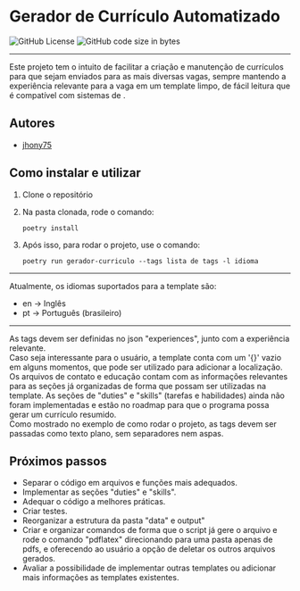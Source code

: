 # Gerador de Currículo Automatizado

![GitHub License](https://img.shields.io/github/license/jhony75/gerador_curriculo)
![GitHub code size in bytes](https://img.shields.io/github/languages/code-size/jhony75/gerador_curriculo)


---

Este projeto tem o intuito de facilitar a criação e manutenção de currículos para que sejam enviados para as mais diversas vagas, sempre mantendo a experiência relevante para a vaga em um template limpo, de fácil leitura que é compatível com sistemas de .

## Autores

- [jhony75](https://www.github.com/jhony75)

## Como instalar e utilizar

1. Clone o repositório
2. Na pasta clonada, rode o comando:

   ```poetry install```

3. Após isso, para rodar o projeto, use o comando:

   ```poetry run gerador-curriculo --tags lista de tags -l idioma```

--- 

Atualmente, os idiomas suportados para a template são:
- en -> Inglês
- pt -> Português (brasileiro)
--- 

As tags devem ser definidas no json "experiences", junto com a experiência relevante.  
Caso seja interessante para o usuário, a template conta com um '{}' vazio em alguns momentos, que pode ser utilizado para adicionar a localização.  
Os arquivos de contato e educação contam com as informações relevantes para as seções já organizadas de forma que possam ser utilizadas na template. As seções de "duties" e "skills" (tarefas e habilidades) ainda não foram implementadas e estão no roadmap para que o programa possa gerar um currículo resumido.  
Como mostrado no exemplo de como rodar o projeto, as tags devem ser passadas como texto plano, sem separadores nem aspas. 

## Próximos passos

- Separar o código em arquivos e funções mais adequados.
- Implementar as seções "duties" e "skills".
- Adequar o código a melhores práticas.
- Criar testes.
- Reorganizar a estrutura da pasta "data" e output"
- Criar e organizar comandos de forma que o script já gere o arquivo e rode o comando "pdflatex" direcionando para uma pasta apenas de pdfs, e oferecendo ao usuário a opção de deletar os outros arquivos gerados. 
- Avaliar a possibilidade de implementar outras templates ou adicionar mais informações as templates existentes.
